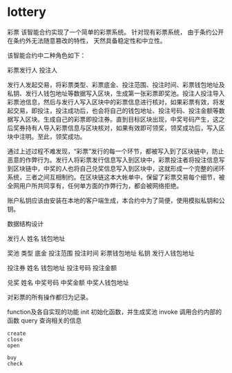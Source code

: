 # lottery

彩票
该智能合约实现了一个简单的彩票系统。 针对现有彩票系统， 由于条约公开在条约外无法随意篡改的特性， 天然具备稳定性和中立性。

该智能合约中二种角色如下：

彩票发行人
投注人


发行人发起交易，将彩票类型、彩票底金、投注范围、投注时间、彩票钱包地址及私钥、发行人钱包地址等数据写入区块，生成第一张彩票即奖池。投注人投注导入彩票池信息，然后与发行人写入区块中的彩票信息进行核对，如果彩票有效，将发起交易，即投注，投注成功后，也会将自己的钱包地址、投注号码、投注金额等数据写入区块。生成自己的彩票即投注券。直到目标区块出现，中奖号码产生，这之后奖券持有人导入彩票信息与区块核对，如果有效即可领奖，领奖成功后，写入区块中注明。至此，领奖成功。

通过上述过程不难发现，“彩票”发行的每一个环节，都被写入到了区块链中，防止恶意的作弊行为。发行人将彩票发行信息写入到区块中，彩票投注者将投注信息写到区块链中，中奖的人也将自己兑奖信息写入到区块中，这就形成一个完整的闭环系统，三者之间互相制约。在区块链这本大帐单中，保留了彩票交易每个细节，被全网用户所共同享有，任何单方面的作弊行为，都会被网络拒绝。

账户私钥应该由安装在本地的客户端生成，本合约中为了简便，使用模拟私钥和公钥。

数据结构设计

发行人
	姓名
	钱包地址

奖池
	类型
	底金
	投注范围
	投注时间
	彩票钱包地址
	私钥
	发行人钱包地址

投注券
	姓名
	钱包地址
	投注号码
	投注金额

兑奖
	姓名
	中奖号码
	中奖金额
	中奖人钱包地址

对彩票的所有操作都归为记录。


function及各自实现的功能
	init 初始化函数，并生成奖池
	invoke 调用合约内部的函数
	query 查询相关的信息

	create
	close
	open

	buy
	check
	








